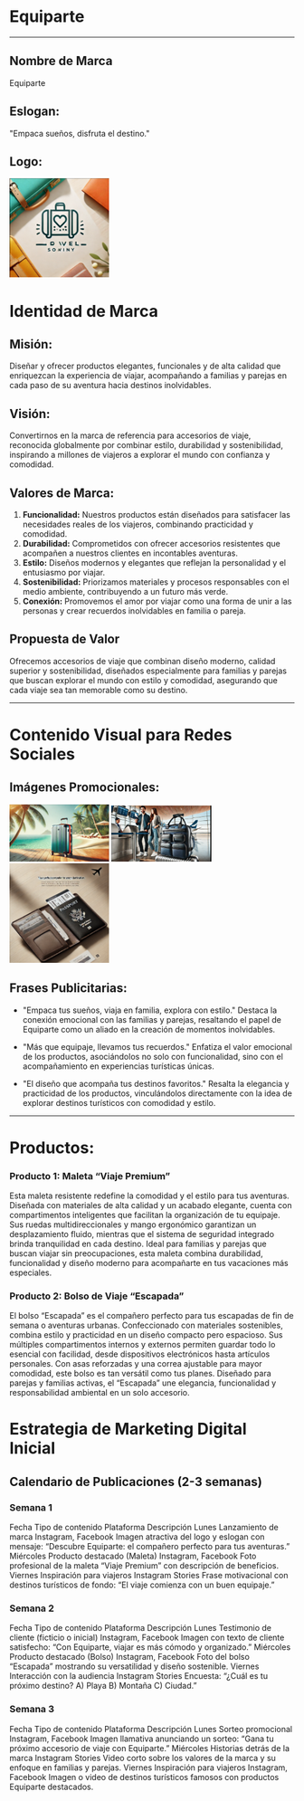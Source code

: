 # Equiparte

---

## Nombre de Marca 
Equiparte

## Eslogan:

"Empaca sueños, disfruta el destino."

## Logo:

<img src="https://github.com/william-1330/Equiparte/blob/main/1.png?raw=true" width="35%"/>

# Identidad de Marca

## Misión:
Diseñar y ofrecer productos elegantes, funcionales y de alta calidad que enriquezcan la experiencia de viajar, acompañando a familias y parejas en cada paso de su aventura hacia destinos inolvidables.

## Visión:
Convertirnos en la marca de referencia para accesorios de viaje, reconocida globalmente por combinar estilo, durabilidad y sostenibilidad, inspirando a millones de viajeros a explorar el mundo con confianza y comodidad.

## Valores de Marca:

1. **Funcionalidad:** Nuestros productos están diseñados para satisfacer las necesidades reales de los viajeros, combinando practicidad y comodidad.
2. **Durabilidad:** Comprometidos con ofrecer accesorios resistentes que acompañen a nuestros clientes en incontables aventuras.
3. **Estilo:** Diseños modernos y elegantes que reflejan la personalidad y el entusiasmo por viajar.
4. **Sostenibilidad:** Priorizamos materiales y procesos responsables con el medio ambiente, contribuyendo a un futuro más verde.
5. **Conexión:** Promovemos el amor por viajar como una forma de unir a las personas y crear recuerdos inolvidables en familia o pareja.

## Propuesta de Valor

Ofrecemos accesorios de viaje que combinan diseño moderno, calidad superior y sostenibilidad, diseñados especialmente para familias y parejas que buscan explorar el mundo con estilo y comodidad, asegurando que cada viaje sea tan memorable como su destino.


---

# Contenido Visual para Redes Sociales

## Imágenes Promocionales:

<img src="https://github.com/william-1330/Equiparte/blob/main/2.png?raw=true" width="35%"/>

<img src="https://github.com/william-1330/Equiparte/blob/main/3.png?raw=true" width="35%"/>

<img src="https://github.com/william-1330/Equiparte/blob/main/4.png?raw=true" width="35%"/>


## Frases Publicitarias:

* "Empaca tus sueños, viaja en familia, explora con estilo." Destaca la conexión emocional con las familias y parejas, resaltando el papel de Equiparte como un aliado en la creación de momentos inolvidables.
   
* "Más que equipaje, llevamos tus recuerdos." Enfatiza el valor emocional de los productos, asociándolos no solo con funcionalidad, sino con el acompañamiento en experiencias turísticas únicas.
   
* "El diseño que acompaña tus destinos favoritos." Resalta la elegancia y practicidad de los productos, vinculándolos directamente con la idea de explorar destinos turísticos con comodidad y estilo.

---

# Productos:

### Producto 1: Maleta “Viaje Premium”
Esta maleta resistente redefine la comodidad y el estilo para tus aventuras. Diseñada con materiales de alta calidad y un acabado elegante, cuenta con compartimentos inteligentes que facilitan la organización de tu equipaje. Sus ruedas multidireccionales y mango ergonómico garantizan un desplazamiento fluido, mientras que el sistema de seguridad integrado brinda tranquilidad en cada destino. Ideal para familias y parejas que buscan viajar sin preocupaciones, esta maleta combina durabilidad, funcionalidad y diseño moderno para acompañarte en tus vacaciones más especiales.

### Producto 2: Bolso de Viaje “Escapada”
El bolso “Escapada” es el compañero perfecto para tus escapadas de fin de semana o aventuras urbanas. Confeccionado con materiales sostenibles, combina estilo y practicidad en un diseño compacto pero espacioso. Sus múltiples compartimentos internos y externos permiten guardar todo lo esencial con facilidad, desde dispositivos electrónicos hasta artículos personales. Con asas reforzadas y una correa ajustable para mayor comodidad, este bolso es tan versátil como tus planes. Diseñado para parejas y familias activas, el “Escapada” une elegancia, funcionalidad y responsabilidad ambiental en un solo accesorio.


# Estrategia de Marketing Digital Inicial

## Calendario de Publicaciones (2-3 semanas)

### Semana 1
Fecha	Tipo de contenido	Plataforma	Descripción
Lunes	Lanzamiento de marca	Instagram, Facebook	Imagen atractiva del logo y eslogan con mensaje: “Descubre Equiparte: el compañero perfecto para tus aventuras.”
Miércoles	Producto destacado (Maleta)	Instagram, Facebook	Foto profesional de la maleta “Viaje Premium” con descripción de beneficios.
Viernes	Inspiración para viajeros	Instagram Stories	Frase motivacional con destinos turísticos de fondo: “El viaje comienza con un buen equipaje.”

### Semana 2
Fecha	Tipo de contenido	Plataforma	Descripción
Lunes	Testimonio de cliente (ficticio o inicial)	Instagram, Facebook	Imagen con texto de cliente satisfecho: “Con Equiparte, viajar es más cómodo y organizado.”
Miércoles	Producto destacado (Bolso)	Instagram, Facebook	Foto del bolso “Escapada” mostrando su versatilidad y diseño sostenible.
Viernes	Interacción con la audiencia	Instagram Stories	Encuesta: “¿Cuál es tu próximo destino? A) Playa B) Montaña C) Ciudad.”

### Semana 3
Fecha	Tipo de contenido	Plataforma	Descripción
Lunes	Sorteo promocional	Instagram, Facebook	Imagen llamativa anunciando un sorteo: “Gana tu próximo accesorio de viaje con Equiparte.”
Miércoles	Historias detrás de la marca	Instagram Stories	Video corto sobre los valores de la marca y su enfoque en familias y parejas.
Viernes	Inspiración para viajeros	Instagram, Facebook	Imagen o video de destinos turísticos famosos con productos Equiparte destacados.

